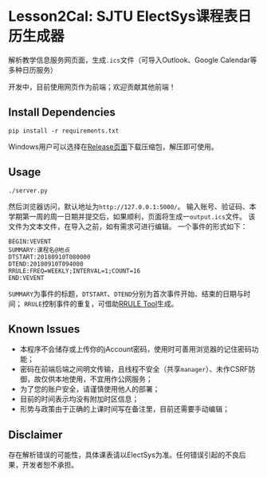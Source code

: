 # Lesson2Cal: SJTU ElectSys课程表日历生成器

解析教学信息服务网页面，生成`.ics`文件（可导入Outlook、Google Calendar等多种日历服务）

开发中，目前使用网页作为前端；欢迎贡献其他前端！

## Install Dependencies

```
pip install -r requirements.txt
```

Windows用户可以选择在[Release页面](https://github.com/Tantalus13A98B5F/lesson2cal/releases)下载压缩包，解压即可使用。

## Usage

```
./server.py
```

然后浏览器访问，默认地址为`http://127.0.0.1:5000/`。
输入账号、验证码、本学期第一周的周一日期并提交后，如果顺利，页面将生成一`output.ics`文件。
该文件为文本文件，在导入之前，如有需求可进行编辑。
一个事件的形式如下：
```
BEGIN:VEVENT
SUMMARY:课程名@地点
DTSTART:20180910T080000
DTEND:20180910T094000
RRULE:FREQ=WEEKLY;INTERVAL=1;COUNT=16
END:VEVENT
```
`SUMMARY`为事件的标题，`DTSTART`、`DTEND`分别为首次事件开始、结束的日期与时间；
`RRULE`控制事件的重复，可借助[RRULE Tool](https://icalendar.org/rrule-tool.html)生成。

## Known Issues

- 本程序不会储存或上传你的jAccount密码，使用时可善用浏览器的记住密码功能；
- 密码在前端后端之间明文传输，且线程不安全（共享`manager`）、未作CSRF防御，故仅供本地使用，不宜用作公网服务；
- 为了您的账户安全，请谨慎使用他人的部署；
- 目前的时间表示均没有附加时区信息；
- 形势与政策由于正确的上课时间写在备注里，目前还需要手动编辑；

## Disclaimer

存在解析错误的可能性，具体课表请以ElectSys为准。任何错误引起的不良后果，开发者恕不承担。
